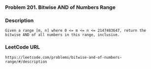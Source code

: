 ### Problem 201. Bitwise AND of Numbers Range

### Description 
	Given a range [m, n] where 0 <= m <= n <= 2147483647, return the bitwise AND of all numbers in this range, inclusive.

### LeetCode URL 
	https://leetcode.com/problems/bitwise-and-of-numbers-range/#/description
